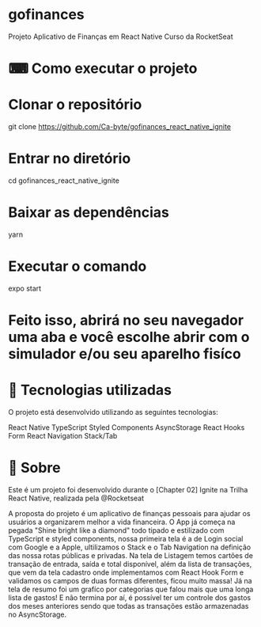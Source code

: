 # gofinances
Projeto Aplicativo de Finanças em React Native Curso da RocketSeat

# ⌨ Como executar o projeto

# Clonar o repositório
git clone https://github.com/Ca-byte/gofinances_react_native_ignite

# Entrar no diretório
cd gofinances_react_native_ignite

# Baixar as dependências
yarn

# Executar o comando
expo start

# Feito isso, abrirá no seu navegador uma aba e você escolhe abrir com o simulador e/ou seu aparelho fisíco



# 🚀 Tecnologias utilizadas
O projeto está desenvolvido utilizando as seguintes tecnologias:

React Native
TypeScript
Styled Components
AsyncStorage
React Hooks Form
React Navigation Stack/Tab



# 📖 Sobre
Este é um projeto foi desenvolvido durante o [Chapter 02] Ignite na Trilha React Native, realizada pela @Rocketseat

A proposta do projeto é um aplicativo de finanças pessoais para ajudar os usuários a organizarem melhor a vida financeira. O App já começa na pegada "Shine bright like a diamond" todo tipado e estilizado com TypeScript e styled components, nossa primeira tela é a de Login social com Google e a Apple, ultilizamos o Stack e o Tab Navigation na definição das nossa rotas públicas e privadas. Na tela de Listagem temos cartões de transação de entrada, saída e total disponível, além da lista de transações, que vem da tela cadastro onde implementamos com React Hook Form e validamos os campos de duas formas diferentes, ficou muito massa! Já na tela de resumo foi um grafíco por categorias que falou mais que uma longa lista de gastos! E não termina por aí, é possível ter um controle dos gastos dos meses anteriores sendo que todas as transações estão armazenadas no AsyncStorage.


